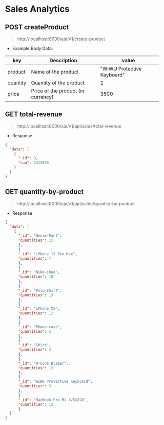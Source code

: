 # Sales Analytics <br>

**POST** createProduct 
---
> http://localhost:8000/api/v1/create-product
- Example Body Data:

| key  | Description                | value      |
|------------|----------------------------|---------------|
| product    | Name of the product        | "WiWU Protective Keyboard" |
| quantity   | Quantity of the product    | 1             |
| price      | Price of the product (in currency) | 3500        |

**GET** total-revenue
---
> http://localhost:8000/api/v1/api/sales/total-revenue

- Response
  
```json
{
  "data": [
    {
      "_id": 0,
      "sum": 3313050
    }
  ]
}
```

**GET** quantity-by-product
---
> http://localhost:8000/api/v1/api/sales/quantity-by-product

- Response
  
```json
{
  "data": [
    {
      "_id": "Denim-Pant",
      "quantities": 15
      },
      {
      "_id": "iPhone 13 Pro Max",
      "quantities": 7
      },
      {
      "_id": "Nike-shoe",
      "quantities": 18
      },
      {
      "_id": "Polo-Shirt",
      "quantities": 13
      },
      {
      "_id": "iPhone XS",
      "quantities": 12
      },
      {
      "_id": "Phone-case",
      "quantities": 5
      },
      {
      "_id": "Shirt",
      "quantities": 3
      },
      {
      "_id": "O-Code Blazer",
      "quantities": 13
      },
      {
      "_id": "WiWU Protective Keyboard",
      "quantities": 3
      },
      {
      "_id": "MacBook Pro M1 8/512GB",
      "quantities": 12
      }
  ]
}
```
